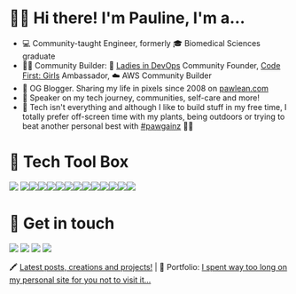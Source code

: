 # 👋🏻 Hi there! I'm Pauline, I'm a...

- 💻 Community-taught Engineer, formerly 🎓 Biomedical Sciences graduate
- 🙌🏻 Community Builder: 💜 [Ladies in DevOps](ladiesindevops.com/) Community Founder, [Code First: Girls](codefirstgirls.org.uk) Ambassador, ☁️ AWS Community Builder
- 📝 OG Blogger. Sharing my life in pixels since 2008 on [pawlean.com](https://pawlean.com/)
- 🎤 Speaker on my tech journey, communities, self-care and more!
- 🌳 Tech isn't everything and although I like to build stuff in my free time, I totally prefer off-screen time with my plants, being outdoors or trying to beat another personal best with [#pawgainz](https://twitter.com/hashtag/pawgainz) 💪🏼

# 🧰 Tech Tool Box

<img src="https://img.shields.io/badge/HTML5-E34F26?style=for-the-badge&logo=html5&logoColor=white" /> <img src="https://img.shields.io/badge/CSS3-1572B6?style=for-the-badge&logo=css3&logoColor=white" /><img src="https://img.shields.io/badge/JavaScript-F7DF1E?style=for-the-badge&logo=javascript&logoColor=black" /><img src="https://img.shields.io/badge/Sass-CC6699?style=for-the-badge&logo=sass&logoColor=white" /><img src="https://img.shields.io/badge/React-20232A?style=for-the-badge&logo=react&logoColor=61DAFB" /><img src="https://img.shields.io/badge/Bootstrap-563D7C?style=for-the-badge&logo=bootstrap&logoColor=white" /><img src="https://img.shields.io/badge/Tailwind_CSS-38B2AC?style=for-the-badge&logo=tailwind-css&logoColor=white" /><img src="https://img.shields.io/badge/Docker-2CA5E0?style=for-the-badge&logo=docker&logoColor=white"><img src="https://img.shields.io/badge/kubernetes-326ce5.svg?&style=for-the-badge&logo=kubernetes&logoColor=white"><img src="https://img.shields.io/badge/next.js-000000?style=for-the-badge&logo=nextdotjs&logoColor=white"><img src="https://img.shields.io/badge/Git-F05032?style=for-the-badge&logo=git&logoColor=white"><img src="https://img.shields.io/badge/GitKraken-179287?style=for-the-badge&logo=GitKraken&logoColor=white"><img src="https://img.shields.io/badge/Amazon_AWS-232F3E?style=for-the-badge&logo=amazon-aws&logoColor=white"><img src="https://img.shields.io/badge/Google%20Analytics-E37400?style=for-the-badge&logo=google%20analytics&logoColor=white">

# 💌 Get in touch

<a href="https://twitter.com/paulienuh"><img src="https://img.shields.io/badge/Twitter-1DA1F2?style=for-the-badge&logo=twitter&logoColor=white"></a>
<a href="https://instagram.com/paw.lean"><img src="https://img.shields.io/badge/Instagram-E4405F?style=for-the-badge&logo=instagram&logoColor=white"></a>
<a href="https://linkedin.com/in/pnarvas"><img src="https://img.shields.io/badge/LinkedIn-0077B5?style=for-the-badge&logo=linkedin&logoColor=white"></a>
<a href="https://pawlean.com/youtube"><img src="https://img.shields.io/badge/YouTube-FF0000?style=for-the-badge&logo=youtube&logoColor=white"></a>


🖍 [Latest posts, creations and projects!](https://linktr.ee/pawlean) | 💜 Portfolio: [I spent way too long on my personal site for you not to visit it...](https://paulinenarvas.com)
